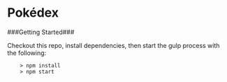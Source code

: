 # Pokédex

###Getting Started###

Checkout this repo, install dependencies, then start the gulp process with the following:

```
	> npm install
	> npm start
```
